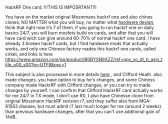HackRF One card, !!!THIS IS IMPOSRTANT!!!

You have on the market original Mosmmans hackrf one and also chines clones, NO MATTER what you will buy, no 
matter what [hardware design](https://hackrf.readthedocs.io/en/latest/list_of_hardware_revisions.html), think 
that right now it’s 7 of them, if you going to run hackrf one on daily basics 24/7, you will burn mosfets 
build on cards, and after that you will have card wich can give aroiund 60-70% of normal hackrf one card. 
I have already 3 broken hackrf cards, but I find hardware mods that actually works, and only one Chinese
factory mades this hackrf one cards, called cirket, and links is here https://www.amazon.com/gp/product/B0BYSN6XZZ/ref=ppx_yo_dt_b_asin_title_o00_s00?ie=UTF8&psc=1


This subject is also processed in more details [here](https://github.com/greatscottgadgets/hackrf/issues/541)  ,
and Clifford Heath  also made changes, you have option to buy he's changes, and some Chiness company made 
HackrRF with Clifford changes, or you can try to made changes by yourself. I can confirm that Clifford 
HackrRF card actually works for me 24/7 in TX mode, I don't use RX, I also have Chinesse clone from 
original Mossmann HackRF revision r7, and they suffer also from MGA-81563 disease, but must admit r7 last 
much longer for me (around 2 weeks) than previous hardware changes, after that you can't use additional
gain of 14dB.


